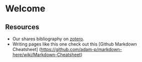 Welcome
==================



Resources
-----------------------

* Our shares bibliography on [zotero](./Zotero.md).
* Writing pages like this one check out this [Github Markdown Cheatsheet] (https://github.com/adam-p/markdown-here/wiki/Markdown-Cheatsheet)

